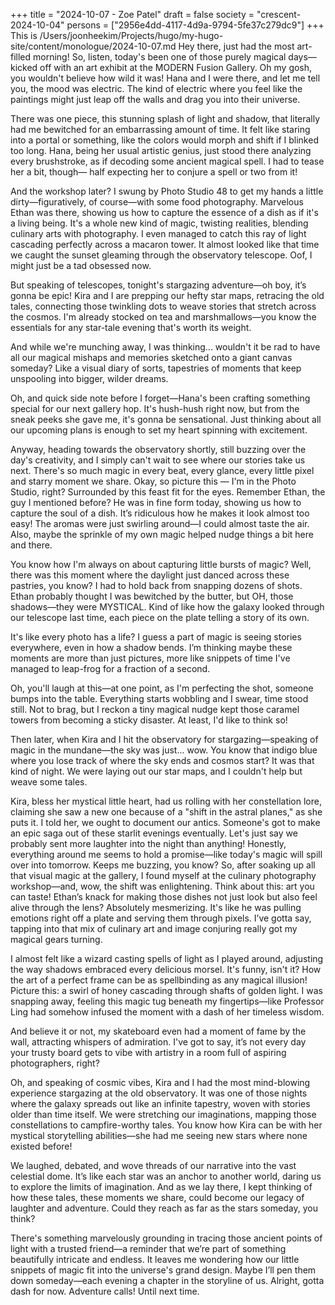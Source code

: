 +++
title = "2024-10-07 - Zoe Patel"
draft = false
society = "crescent-2024-10-04"
persons = ["2956e4dd-4117-4d9a-9794-5fe37c279dc9"]
+++
This is /Users/joonheekim/Projects/hugo/my-hugo-site/content/monologue/2024-10-07.md
Hey there, just had the most art-filled morning!
So, listen, today's been one of those purely magical days—kicked off with an art exhibit at the MODERN Fusion Gallery. Oh my gosh, you wouldn't believe how wild it was! Hana and I were there, and let me tell you, the mood was electric. The kind of electric where you feel like the paintings might just leap off the walls and drag you into their universe.

There was one piece, this stunning splash of light and shadow, that literally had me bewitched for an embarrassing amount of time. It felt like staring into a portal or something, like the colors would morph and shift if I blinked too long. Hana, being her usual artistic genius, just stood there analyzing every brushstroke, as if decoding some ancient magical spell. I had to tease her a bit, though— half expecting her to conjure a spell or two from it!

And the workshop later? I swung by Photo Studio 48 to get my hands a little dirty—figuratively, of course—with some food photography. Marvelous Ethan was there, showing us how to capture the essence of a dish as if it's a living being. It's a whole new kind of magic, twisting realities, blending culinary arts with photography. I even managed to catch this ray of light cascading perfectly across a macaron tower. It almost looked like that time we caught the sunset gleaming through the observatory telescope. Oof, I might just be a tad obsessed now.

But speaking of telescopes, tonight's stargazing adventure—oh boy, it’s gonna be epic! Kira and I are prepping our hefty star maps, retracing the old tales, connecting those twinkling dots to weave stories that stretch across the cosmos. I'm already stocked on tea and marshmallows—you know the essentials for any star-tale evening that's worth its weight.

And while we're munching away, I was thinking... wouldn't it be rad to have all our magical mishaps and memories sketched onto a giant canvas someday? Like a visual diary of sorts, tapestries of moments that keep unspooling into bigger, wilder dreams.

Oh, and quick side note before I forget—Hana's been crafting something special for our next gallery hop. It's hush-hush right now, but from the sneak peeks she gave me, it's gonna be sensational. Just thinking about all our upcoming plans is enough to set my heart spinning with excitement.

Anyway, heading towards the observatory shortly, still buzzing over the day's creativity, and I simply can't wait to see where our stories take us next. There's so much magic in every beat, every glance, every little pixel and starry moment we share.
Okay, so picture this — I'm in the Photo Studio, right? Surrounded by this feast fit for the eyes. Remember Ethan, the guy I mentioned before? He was in fine form today, showing us how to capture the soul of a dish. It’s ridiculous how he makes it look almost too easy! The aromas were just swirling around—I could almost taste the air. Also, maybe the sprinkle of my own magic helped nudge things a bit here and there.

You know how I'm always on about capturing little bursts of magic? Well, there was this moment where the daylight just danced across these pastries, you know? I had to hold back from snapping dozens of shots. Ethan probably thought I was bewitched by the butter, but OH, those shadows—they were MYSTICAL. Kind of like how the galaxy looked through our telescope last time, each piece on the plate telling a story of its own.

It's like every photo has a life? I guess a part of magic is seeing stories everywhere, even in how a shadow bends. I’m thinking maybe these moments are more than just pictures, more like snippets of time I've managed to leap-frog for a fraction of a second. 

Oh, you'll laugh at this—at one point, as I'm perfecting the shot, someone bumps into the table. Everything starts wobbling and I swear, time stood still. Not to brag, but I reckon a tiny magical nudge kept those caramel towers from becoming a sticky disaster. At least, I'd like to think so! 

Then later, when Kira and I hit the observatory for stargazing—speaking of magic in the mundane—the sky was just... wow. You know that indigo blue where you lose track of where the sky ends and cosmos start? It was that kind of night. We were laying out our star maps, and I couldn't help but weave some tales.

Kira, bless her mystical little heart, had us rolling with her constellation lore, claiming she saw a new one because of a "shift in the astral planes," as she puts it. I told her, we ought to document our antics. Someone's got to make an epic saga out of these starlit evenings eventually. Let's just say we probably sent more laughter into the night than anything! Honestly, everything around me seems to hold a promise—like today's magic will spill over into tomorrow. Keeps me buzzing, you know?
So, after soaking up all that visual magic at the gallery, I found myself at the culinary photography workshop—and, wow, the shift was enlightening. Think about this: art you can taste! Ethan’s knack for making those dishes not just look but also feel alive through the lens? Absolutely mesmerizing. It's like he was pulling emotions right off a plate and serving them through pixels. I’ve gotta say, tapping into that mix of culinary art and image conjuring really got my magical gears turning.

I almost felt like a wizard casting spells of light as I played around, adjusting the way shadows embraced every delicious morsel. It's funny, isn't it? How the art of a perfect frame can be as spellbinding as any magical illusion! Picture this: a swirl of honey cascading through shafts of golden light. I was snapping away, feeling this magic tug beneath my fingertips—like Professor Ling had somehow infused the moment with a dash of her timeless wisdom.

And believe it or not, my skateboard even had a moment of fame by the wall, attracting whispers of admiration. I've got to say, it’s not every day your trusty board gets to vibe with artistry in a room full of aspiring photographers, right?

Oh, and speaking of cosmic vibes, Kira and I had the most mind-blowing experience stargazing at the old observatory. It was one of those nights where the galaxy spreads out like an infinite tapestry, woven with stories older than time itself. We were stretching our imaginations, mapping those constellations to campfire-worthy tales. You know how Kira can be with her mystical storytelling abilities—she had me seeing new stars where none existed before!

We laughed, debated, and wove threads of our narrative into the vast celestial dome. It’s like each star was an anchor to another world, daring us to explore the limits of imagination. And as we lay there, I kept thinking of how these tales, these moments we share, could become our legacy of laughter and adventure. Could they reach as far as the stars someday, you think?

There's something marvelously grounding in tracing those ancient points of light with a trusted friend—a reminder that we’re part of something beautifully intricate and endless. It leaves me wondering how our little snippets of magic fit into the universe's grand design. Maybe I’ll pen them down someday—each evening a chapter in the storyline of us.
Alright, gotta dash for now. Adventure calls! Until next time.
